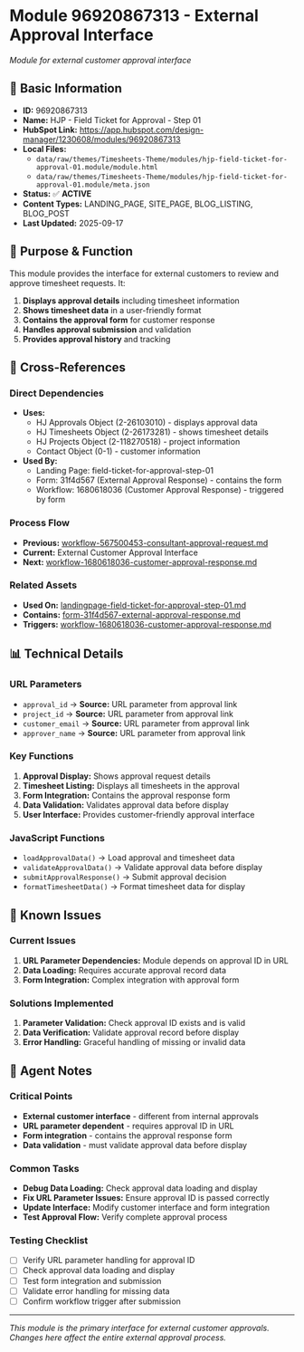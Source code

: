 # Module 96920867313 - External Approval Interface

*Module for external customer approval interface*

## 🎯 **Basic Information**

- **ID:** 96920867313
- **Name:** HJP - Field Ticket for Approval - Step 01
- **HubSpot Link:** https://app.hubspot.com/design-manager/1230608/modules/96920867313
- **Local Files:** 
  - `data/raw/themes/Timesheets-Theme/modules/hjp-field-ticket-for-approval-01.module/module.html`
  - `data/raw/themes/Timesheets-Theme/modules/hjp-field-ticket-for-approval-01.module/meta.json`
- **Status:** ✅ **ACTIVE**
- **Content Types:** LANDING_PAGE, SITE_PAGE, BLOG_LISTING, BLOG_POST
- **Last Updated:** 2025-09-17

## 🎯 **Purpose & Function**

This module provides the interface for external customers to review and approve timesheet requests. It:
1. **Displays approval details** including timesheet information
2. **Shows timesheet data** in a user-friendly format
3. **Contains the approval form** for customer response
4. **Handles approval submission** and validation
5. **Provides approval history** and tracking

## 🔗 **Cross-References**

### **Direct Dependencies**
- **Uses:** 
  - HJ Approvals Object (2-26103010) - displays approval data
  - HJ Timesheets Object (2-26173281) - shows timesheet details
  - HJ Projects Object (2-118270518) - project information
  - Contact Object (0-1) - customer information
- **Used By:** 
  - Landing Page: field-ticket-for-approval-step-01
  - Form: 31f4d567 (External Approval Response) - contains the form
  - Workflow: 1680618036 (Customer Approval Response) - triggered by form

### **Process Flow**
- **Previous:** [workflow-567500453-consultant-approval-request.md](../workflows/workflow-567500453-consultant-approval-request.md)
- **Current:** External Customer Approval Interface
- **Next:** [workflow-1680618036-customer-approval-response.md](../workflows/workflow-1680618036-customer-approval-response.md)

### **Related Assets**
- **Used On:** [landingpage-field-ticket-for-approval-step-01.md](../landingpages/landingpage-field-ticket-for-approval-step-01.md)
- **Contains:** [form-31f4d567-external-approval-response.md](../forms/form-31f4d567-external-approval-response.md)
- **Triggers:** [workflow-1680618036-customer-approval-response.md](../workflows/workflow-1680618036-customer-approval-response.md)

## 📊 **Technical Details**

### **URL Parameters**
- `approval_id` → **Source:** URL parameter from approval link
- `project_id` → **Source:** URL parameter from approval link
- `customer_email` → **Source:** URL parameter from approval link
- `approver_name` → **Source:** URL parameter from approval link

### **Key Functions**
1. **Approval Display:** Shows approval request details
2. **Timesheet Listing:** Displays all timesheets in the approval
3. **Form Integration:** Contains the approval response form
4. **Data Validation:** Validates approval data before display
5. **User Interface:** Provides customer-friendly approval interface

### **JavaScript Functions**
- `loadApprovalData()` → Load approval and timesheet data
- `validateApprovalData()` → Validate approval data before display
- `submitApprovalResponse()` → Submit approval decision
- `formatTimesheetData()` → Format timesheet data for display

## 🚨 **Known Issues**

### **Current Issues**
1. **URL Parameter Dependencies:** Module depends on approval ID in URL
2. **Data Loading:** Requires accurate approval record data
3. **Form Integration:** Complex integration with approval form

### **Solutions Implemented**
1. **Parameter Validation:** Check approval ID exists and is valid
2. **Data Verification:** Validate approval record before display
3. **Error Handling:** Graceful handling of missing or invalid data

## 🤖 **Agent Notes**

### **Critical Points**
- **External customer interface** - different from internal approvals
- **URL parameter dependent** - requires approval ID in URL
- **Form integration** - contains the approval response form
- **Data validation** - must validate approval data before display

### **Common Tasks**
- **Debug Data Loading:** Check approval data loading and display
- **Fix URL Parameter Issues:** Ensure approval ID is passed correctly
- **Update Interface:** Modify customer interface and form integration
- **Test Approval Flow:** Verify complete approval process

### **Testing Checklist**
- [ ] Verify URL parameter handling for approval ID
- [ ] Check approval data loading and display
- [ ] Test form integration and submission
- [ ] Validate error handling for missing data
- [ ] Confirm workflow trigger after submission

---

*This module is the primary interface for external customer approvals. Changes here affect the entire external approval process.*
